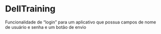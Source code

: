 # DellTraining
Funcionalidade de “login” para um aplicativo que possua campos de nome de usuário e senha e um botão de envio
